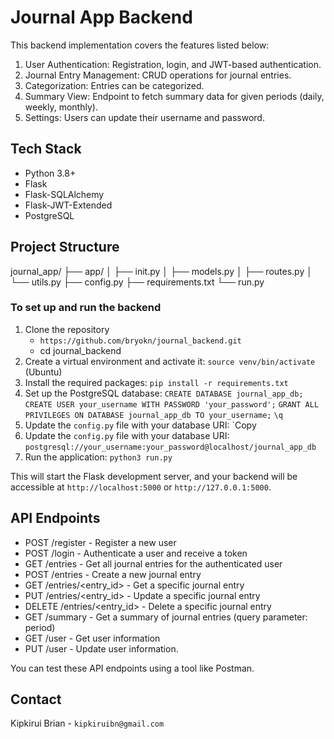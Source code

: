 # Journal App Backend

This backend implementation covers the features listed below:

1. User Authentication: Registration, login, and JWT-based authentication.
2. Journal Entry Management: CRUD operations for journal entries.
3. Categorization: Entries can be categorized.
4. Summary View: Endpoint to fetch summary data for given periods (daily, weekly, monthly).
5. Settings: Users can update their username and password.

## Tech Stack

- Python 3.8+
- Flask
- Flask-SQLAlchemy
- Flask-JWT-Extended
- PostgreSQL

## Project Structure

journal_app/
├── app/
│   ├── init.py
│   ├── models.py
│   ├── routes.py
│   └── utils.py
├── config.py
├── requirements.txt
└── run.py

### To set up and run the backend

1. Clone the repository 
    - `https://github.com/bryokn/journal_backend.git`
    - cd journal_backend
2. Create a virtual environment and activate it:
    `source venv/bin/activate`  (Ubuntu)
3. Install the required packages:
    `pip install -r requirements.txt`
4. Set up the PostgreSQL database:
    `CREATE DATABASE journal_app_db;`
    `CREATE USER your_username WITH PASSWORD 'your_password';`
    `GRANT ALL PRIVILEGES ON DATABASE journal_app_db TO your_username;`
    `\q`
5. Update the `config.py` file with your database URI:
    `Copy
6. Update the `config.py` file with your database URI:
    `postgresql://your_username:your_password@localhost/journal_app_db`
7. Run the application:
    `python3 run.py`

This will start the Flask development server, and your backend will be accessible at `http://localhost:5000` or `http://127.0.0.1:5000`.

## API Endpoints

- POST /register - Register a new user
- POST /login - Authenticate a user and receive a token
- GET /entries - Get all journal entries for the authenticated user
- POST /entries - Create a new journal entry
- GET /entries/<entry_id> - Get a specific journal entry
- PUT /entries/<entry_id> - Update a specific journal entry
- DELETE /entries/<entry_id> - Delete a specific journal entry
- GET /summary - Get a summary of journal entries (query parameter: period)
- GET /user - Get user information
- PUT /user - Update user information.

You can test these API endpoints using a tool like Postman.

## Contact

Kipkirui Brian - `kipkiruibn@gmail.com`
